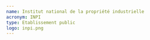 ```yaml
---
name: Institut national de la propriété industrielle
acronym: INPI
type: Etablissement public
logo: inpi.png
---
```

